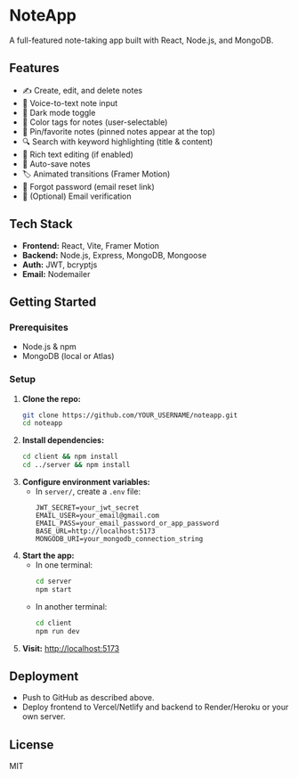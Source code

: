 # NoteApp

A full-featured note-taking app built with React, Node.js, and MongoDB.

## Features
- ✍️ Create, edit, and delete notes
- 🎤 Voice-to-text note input
- 🌙 Dark mode toggle
- 🎨 Color tags for notes (user-selectable)
- 📌 Pin/favorite notes (pinned notes appear at the top)
- 🔍 Search with keyword highlighting (title & content)
- 📝 Rich text editing (if enabled)
- 💾 Auto-save notes
- 🏷️ Animated transitions (Framer Motion)
- 🔑 Forgot password (email reset link)
- 📧 (Optional) Email verification

## Tech Stack
- **Frontend:** React, Vite, Framer Motion
- **Backend:** Node.js, Express, MongoDB, Mongoose
- **Auth:** JWT, bcryptjs
- **Email:** Nodemailer

## Getting Started

### Prerequisites
- Node.js & npm
- MongoDB (local or Atlas)

### Setup
1. **Clone the repo:**
   ```sh
   git clone https://github.com/YOUR_USERNAME/noteapp.git
   cd noteapp
   ```
2. **Install dependencies:**
   ```sh
   cd client && npm install
   cd ../server && npm install
   ```
3. **Configure environment variables:**
   - In `server/`, create a `.env` file:
     ```env
     JWT_SECRET=your_jwt_secret
     EMAIL_USER=your_email@gmail.com
     EMAIL_PASS=your_email_password_or_app_password
     BASE_URL=http://localhost:5173
     MONGODB_URI=your_mongodb_connection_string
     ```
4. **Start the app:**
   - In one terminal:
     ```sh
     cd server
     npm start
     ```
   - In another terminal:
     ```sh
     cd client
     npm run dev
     ```
5. **Visit:** [http://localhost:5173](http://localhost:5173)

## Deployment
- Push to GitHub as described above.
- Deploy frontend to Vercel/Netlify and backend to Render/Heroku or your own server.

## License
MIT
